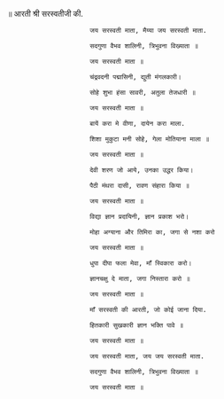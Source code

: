 ॥ आरती श्री सरस्वतीजी की.

                         जय सरस्वती माता, मैय्या जय सरस्वती माता.

                         सदगुणा वैभव शालिनी, त्रिभुवना विख्याता ॥

                         जय सरस्वती माता ॥

                         चंद्रवदनी पद्मासिनी, द्युती मंगलकारी।

                         सोहे शुभा हंसा सावरी, अतुला तेजधारी ॥

                         जय सरस्वती माता ॥

                         बायें करा मे वीणा, दायेन करा माला.

                         शिशा मुकुटा मनी सोहे, गेला मोतियाना माला ॥

                         जय सरस्वती माता ॥

                         देवी शरण जो आये, उनका उद्धर किया।

                         पैठी मंथरा दासी, रावण संहारा किया ॥

                         जय सरस्वती माता ॥

                         विद्या ज्ञान प्रदायिनी, ज्ञान प्रकाश भरो।

                         मोहा अग्याना और तिमिरा का, जगा से नशा करो

                         जय सरस्वती माता ॥

                         धुपा दीपा फला मेवा, माँ स्विकारा करो।

                         ज्ञानचक्षु दे माता, जगा निस्तारा करो ॥

                         जय सरस्वती माता ॥

                         माँ सरस्वती की आरती, जो कोई जाना दिया.

                         हितकारी सुखकारी ज्ञान भक्ति पावे ॥

                         जय सरस्वती माता ॥

                         जय सरस्वती माता, जय जय सरस्वती माता.

                         सदगुणा वैभव शालिनी, त्रिभुवना विख्याता ॥

                         जय सरस्वती माता ॥